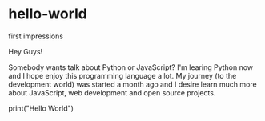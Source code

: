 # hello-world
first impressions

Hey Guys!

Somebody wants talk about Python or JavaScript? 
I'm learing Python now and I hope enjoy this programming language a lot. My journey (to the development world) was started a month ago and I desire learn much more about JavaScript, web development and open source projects.

print("Hello World")
